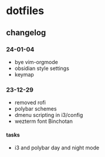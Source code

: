 # dotfiles

## changelog

### 24-01-04
- bye vim-orgmode
- obsidian style settings
- keymap

### 23-12-29

- removed rofi
- polybar schemes
- dmenu scripting in i3/config
- wezterm font Binchotan

#### tasks

- i3 and polybar day and night mode
